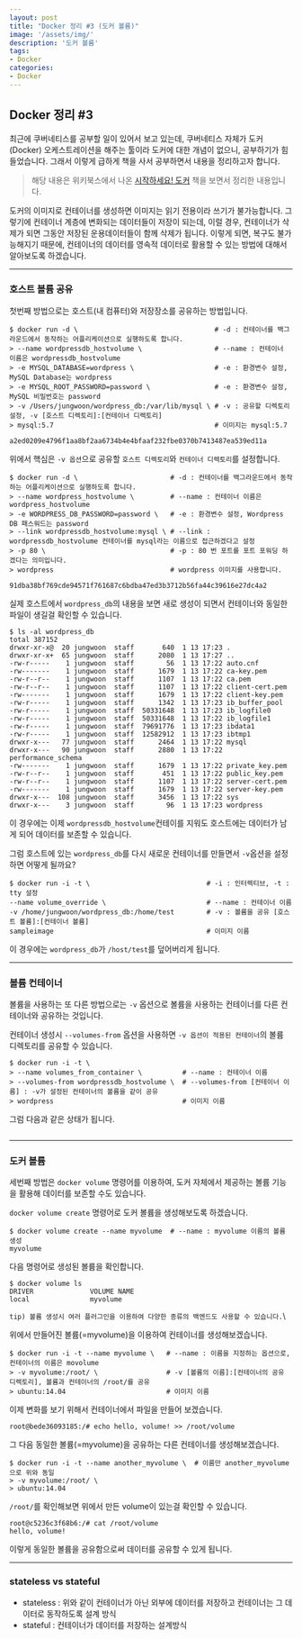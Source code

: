 ```yaml
---
layout: post
title: "Docker 정리 #3 (도커 볼륨)"
image: '/assets/img/'
description: '도커 볼륨'
tags:
- Docker
categories:
- Docker
---
```


## Docker 정리 #3

최근에 쿠버네티스를 공부할 일이 있어서 보고 있는데, 쿠버네티스 자체가 도커(Docker) 오케스트레이션을 해주는 툴이라 도커에 대한 개념이 없으니, 
공부하기가 힘들었습니다. 그래서 이렇게 급하게 책을 사서 공부하면서 내용을 정리하고자 합니다.

> 해당 내용은 위키북스에서 나온 [시작하세요! 도커](https://book.naver.com/bookdb/book_detail.nhn?bid=11884948) 책을 보면서
정리한 내용입니다.

도커의 이미지로 컨테이너를 생성하면 이미지는 읽기 전용이라 쓰기가 불가능합니다. 그렇기에 컨테이너 계층에 변화되는 데이터들이 저장이 되는데,
이럴 경우, 컨테이너가 삭제가 되면 그동안 저장된 운용데이터들이 함께 삭제가 됩니다. 이렇게 되면, 복구도 불가능해지기 때문에, 컨테이너의
데이터를 영속적 데이터로 활용할 수 있는 방법에 대해서 알아보도록 하겠습니다.

---

### 호스트 볼륨 공유

첫번째 방법으로는 호스트(내 컴퓨터)와 저장장소를 공유하는 방법입니다.

```
$ docker run -d \                                  # -d : 컨테이너를 백그라운드에서 동작하는 어플리케이션으로 실행하도록 합니다.
> --name wordpressdb_hostvolume \                  # --name : 컨테이너 이름은 wordpressdb_hostvolume 
> -e MYSQL_DATABASE=wordpress \                    # -e : 환경변수 설정, MySQL Database는 wordpress
> -e MYSQL_ROOT_PASSWORD=password \                # -e : 환경변수 설정, MySQL 비밀번호는 password 
> -v /Users/jungwoon/wordpress_db:/var/lib/mysql \ # -v : 공유할 디렉토리 설정, -v [호스트 디렉토리]:[컨테이너 디렉토리]
> mysql:5.7                                        # 이미지는 mysql:5.7

a2ed0209e4796f1aa8bf2aa6734b4e4bfaaf232fbe0370b7413487ea539ed11a
```

위에서 핵심은 `-v 옵션`으로 공유할 `호스트 디렉토리`와 `컨테이너 디렉토리`를 설정합니다.

```
$ docker run -d \                       # -d : 컨테이너를 백그라운드에서 동작하는 어플리케이션으로 실행하도록 합니다.
> --name wordpress_hostvolume \         # --name : 컨테이너 이름은 wordpress_hostvolume 
> -e WORDPRESS_DB_PASSWORD=password \   # -e : 환경변수 설정, Wordpress DB 패스워드는 password
> --link wordpressdb_hostvolume:mysql \ # --link : wordpressdb_hostvolume 컨테이너를 mysql라는 이름으로 접근하겠다고 설정 
> -p 80 \                               # -p : 80 번 포트를 포트 포워딩 하겠다는 의미입니다.
> wordpress                             # wordpress 이미지를 사용합니다.

91dba38bf769cde94571f761687c6bdba47ed3b3712b56fa44c39616e27dc4a2
```

실제 호스트에서 `wordpress_db`의 내용을 보면 새로 생성이 되면서 컨테이너와 동일한 파일이 생길걸 확인할 수 있습니다.

```
$ ls -al wordpress_db
total 387152
drwxr-xr-x@  20 jungwoon  staff       640  1 13 17:23 .
drwxr-xr-x+  65 jungwoon  staff      2080  1 13 17:27 ..
-rw-r-----    1 jungwoon  staff        56  1 13 17:22 auto.cnf
-rw-------    1 jungwoon  staff      1679  1 13 17:22 ca-key.pem
-rw-r--r--    1 jungwoon  staff      1107  1 13 17:22 ca.pem
-rw-r--r--    1 jungwoon  staff      1107  1 13 17:22 client-cert.pem
-rw-------    1 jungwoon  staff      1679  1 13 17:22 client-key.pem
-rw-r-----    1 jungwoon  staff      1342  1 13 17:23 ib_buffer_pool
-rw-r-----    1 jungwoon  staff  50331648  1 13 17:23 ib_logfile0
-rw-r-----    1 jungwoon  staff  50331648  1 13 17:22 ib_logfile1
-rw-r-----    1 jungwoon  staff  79691776  1 13 17:23 ibdata1
-rw-r-----    1 jungwoon  staff  12582912  1 13 17:23 ibtmp1
drwxr-x---   77 jungwoon  staff      2464  1 13 17:22 mysql
drwxr-x---   90 jungwoon  staff      2880  1 13 17:22 performance_schema
-rw-------    1 jungwoon  staff      1679  1 13 17:22 private_key.pem
-rw-r--r--    1 jungwoon  staff       451  1 13 17:22 public_key.pem
-rw-r--r--    1 jungwoon  staff      1107  1 13 17:22 server-cert.pem
-rw-------    1 jungwoon  staff      1679  1 13 17:22 server-key.pem
drwxr-x---  108 jungwoon  staff      3456  1 13 17:22 sys
drwxr-x---    3 jungwoon  staff        96  1 13 17:23 wordpress
```

이 경우에는 이제 `wordpressdb_hostvolume`컨테이를 지워도 호스트에는 데이터가 남게 되어 데이터를 보존할 수 있습니다.

그럼 호스트에 있는 `wordpress_db`를 다시 새로운 컨테이너를 만들면서 `-v`옵션을 설정하면 어떻게 될까요?

```
$ docker run -i -t \                             # -i : 인터렉티브, -t : tty 설정
--name volume_override \                         # --name : 컨테이너 이름
-v /home/jungwoon/wordpress_db:/home/test        # -v : 볼륨을 공유 [호스트 볼륨]:[컨테이너 볼륨]
sampleimage                                      # 이미지 이름
```

이 경우에는 `wordpress_db`가 `/host/test`를 덮어버리게 됩니다.

---

### 볼륨 컨테이너 

볼륨을 사용하는 또 다른 방법으로는 `-v` 옵션으로 볼륨을 사용하는 컨테이너를 다른 컨테이너와 공유하는 것입니다.

컨테이너 생성시 `--volumes-from` 옵션을 사용하면 `-v 옵션이 적용된 컨테이너`의 볼륨 디렉토리를 공유할 수 있습니다.

```
$ docker run -i -t \
> --name volumes_from_container \          # --name : 컨테이너 이름
> --volumes-from wordpressdb_hostvolume \  # --volumes-from [컨테이너 이름] : -v가 설정된 컨테이너의 볼륨을 같이 공유
> wordpress                                # 이미지 이름
```

그럼 다음과 같은 상태가 됩니다.

![]()

---

### 도커 볼륨

세번째 방법은 `docker volume` 명령어를 이용하여, 도커 자체에서 제공하는 볼륨 기능을 활용해 데이터를 보존할 수도 있습니다.

`docker volume create` 명령어로 도커 볼륨을 생성해보도록 하겠습니다.

```
$ docker volume create --name myvolume  # --name : myvolume 이름의 볼륨 생성
myvolume
```
다음 명령어로 생성된 볼륨을 확인합니다.

```
$ docker volume ls
DRIVER              VOLUME NAME
local               myvolume
```

`tip) 볼륨 생성시 여러 플러그인을 이용하여 다양한 종류의 백엔드도 사용할 수 있습니다.`\

위에서 만들어진 볼륨(=myvolume)을 이용하여 컨테이너를 생성해보겠습니다.

```
$ docker run -i -t --name myvolume \   # --name : 이름을 지정하는 옵션으로, 컨테이너의 이름은 movolume
> -v myvolume:/root/ \                 # -v [볼륨의 이름]:[컨테이너의 공유 디렉토리], 볼륨과 컨테이너의 /root/를 공유
> ubuntu:14.04                         # 이미지 이름
```

이제 변화를 보기 위해서 컨테이너에서 파일을 만들어 보겠습니다.

```
root@bede36093185:/# echo hello, volume! >> /root/volume
```

그 다음 동일한 볼륨(=myvolume)을 공유하는 다른 컨테이너를 생성해보겠습니다.

```
$ docker run -i -t --name another_myvolume \  # 이름만 another_myvolume으로 위와 동일
> -v myvolume:/root/ \
> ubuntu:14.04
```

`/root/`를 확인해보면 위에서 만든 volume이 있는걸 확인할 수 있습니다.

```
root@c5236c3f68b6:/# cat /root/volume
hello, volume!
```

이렇게 동일한 볼륨을 공유함으로써 데이터를 공유할 수 있게 됩니다.

---

### stateless vs stateful

- stateless : 위와 같이 컨테이너가 아닌 외부에 데이터를 저장하고 컨테이너는 그 데이터로 동작하도록 설계 방식
- stateful : 컨테이너가 데이터를 저장하는 설계방식

